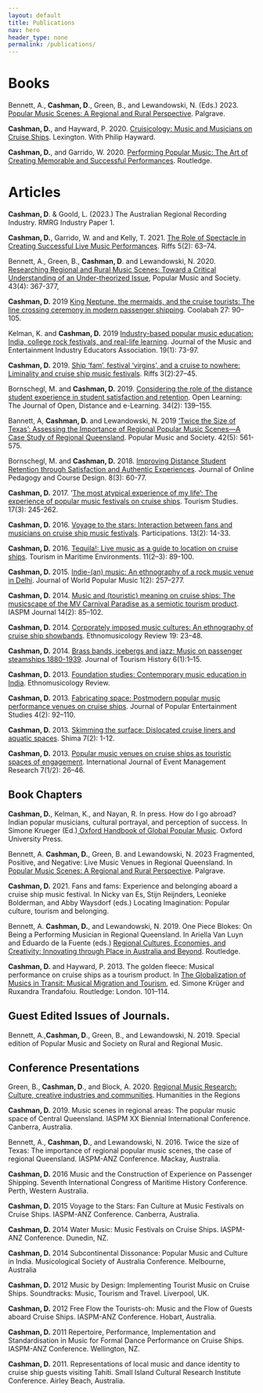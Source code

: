 ```yaml
--- 
layout: default
title: Publications
nav: hero
header_type: none
permalink: /publications/
---
```


# Books

Bennett, A., **Cashman, D**., Green, B., and Lewandowski, N. (Eds.) 2023. [Popular Music Scenes: A Regional and Rural Perspective](https://link.springer.com/book/9783031086144). Palgrave. 

**Cashman, D.**, and Hayward, P. 2020. [Cruisicology: Music and Musicians on Cruise Ships](https://www.amazon.com.au/Cruisicology-Music-Culture-Cruise-Ships/dp/1793602026). Lexington. With Philip Hayward.

**Cashman, D.**, and Garrido, W.  2020. [Performing Popular Music: The Art of Creating Memorable and Successful Performances](https://www.routledge.com/Performing-Popular-Music-The-Art-of-Creating-Memorable-and-Successful-Performances/Cashman-Garrido/p/book/9781138585065). Routledge.


# Articles

**Cashman, D**. & Goold, L. (2023.) The Australian Regional Recording Industry. RMRG Industry Paper 1.

**Cashman, D.**, Garrido, W. and  and Kelly, T. 2021. [The Role of Spectacle in Creating Successful Live Music Performances](https://riffsjournal.org/2021/12/22/david-cashman-waldo-garrido-and-tim-kelly-the-role-of-spectacle-in-creating-successful-live-music-performances/). Riffs 5(2): 63–74. 

Bennett, A., Green, B., **Cashman, D**. and Lewandowski, N. 2020. [Researching Regional and Rural Music Scenes: Toward a Critical Understanding of an Under-theorized Issue](https://www.tandfonline.com/doi/abs/10.1080/03007766.2020.1730647), Popular Music and Society. 43(4): 367-377, 

**Cashman, D.** 2019 [King Neptune, the mermaids, and the cruise tourists: The line crossing ceremony in modern passenger
shipping](https://revistes.ub.edu/index.php/coolabah/article/view/30520/30668). Coolabah 27: 90–105.

Kelman, K. and **Cashman, D.** 2019 [Industry-based popular music education: India, college rock festivals, and real-life learning](https://www.meiea.org/Journal/Vol19/Kelman_Cashman). Journal of the Music and Entertainment Industry Educators Association. 19(1): 73-97. 

**Cashman, D.** 2019. [Ship ‘fam’, festival ‘virgins’, and a cruise to nowhere: Liminality and cruise ship music festivals](https://riffsjournal.org/wp-content/uploads/2019/12/Cashman-colour-comic-edited-text-compressed-min.pdf). Riffs 3(2):27–45.

Bornschegl, M. and **Cashman, D.** 2019. [Considering the role of the distance student experience in student satisfaction and retention](https://www.tandfonline.com/doi/abs/10.1080/02680513.2018.1509695). Open Learning: The Journal of Open, Distance and e-Learning. 34(2): 139–155. 

Bannett, A, **Cashman, D.** and Lewandowski, N. 2019 [‘Twice the Size of Texas’: Assessing the Importance of Regional Popular Music Scenes—A Case Study of Regional Queensland](https://www.tandfonline.com/doi/abs/10.1080/03007766.2018.1521714). Popular Music and Society. 42(5): 561-575. 

Bornschegl, M. and **Cashman, D.** 2018. [Improving Distance Student Retention through Satisfaction and Authentic Experiences](https://www.igi-global.com/article/improving-distance-student-retention-through-satisfaction-and-authentic-experiences/204984). Journal of Online Pedagogy and Course Design. 8(3): 60-77. 

**Cashman, D.** 2017. ’[The most atypical experience of my life’: The experience of popular music festivals on cruise ships](https://journals.sagepub.com/doi/abs/10.1177/1468797616665767). Tourism Studies. 17(3): 245-262.

**Cashman, D.** 2016. [Voyage to the stars: Interaction between fans and musicians on cruise ship music festivals](https://www.participations.org/13-02-03-cashman.pdf). Participations. 13(2): 14-33.

**Cashman, D.**  2016. [Tequila!: Live music as a guide to location on cruise ships](:/8fb12d5317614eaabfce91b9f93f7215). Tourism in Maritime Environments. 11(2–3): 89-100.


**Cashman, D.** 2015. [Indie-(an) music: An ethnography of a rock music venue in Delhi](https://www.researchgate.net/publication/273204681_Indie-an_Music_An_Ethnography_of_a_Rock_Music_Venue_in_Delhi). Journal of World Popular Music 1(2): 257–277.


**Cashman, D.** 2014. [Music and (touristic) meaning on cruise ships: The musicscape of the MV Carnival Paradise as a semiotic tourism product](https://www.researchgate.net/publication/270275205_Music_and_Touristic_Meaning_on_Cruise_Ships_The_Musicscape_of_the_MV_Carnival_Paradise_as_a_Semiotic_Tourism_Product). IASPM Journal 14(2): 85–102.

**Cashman, D.** 2014. [Corporately imposed music cultures: An ethnography of cruise ship showbands](https://www.researchgate.net/publication/268391259_Corporately_Imposed_Music_Cultures_An_Ethnography_of_Cruise_Ship_Showbands). Ethnomusicology Review 19: 23–48.

**Cashman, D.** 2014. [Brass bands, icebergs and jazz: Music on passenger steamships 1880-1939](https://www.researchgate.net/publication/266855180_Brass_bands_icebergs_and_jazz_Music_on_passenger_shipping_1880-1939). Journal of Tourism History 6(1):1–15.

**Cashman, D.** 2013. [Foundation studies: Contemporary music education in India](https://ethnomusicologyreview.ucla.edu/content/foundation-studies-contemporary-music-education-india). Ethnomusicology Review.

**Cashman, D.** 2013. [Fabricating space: Postmodern popular music performance venues on cruise ships](https://www.researchgate.net/publication/262602761_Fabricating_Space_Postmodern_Popular_Music_Performance_Venues_on_Cruise_Ships). Journal of Popular Entertainment Studies 4(2): 92–110.

**Cashman, D.** 2013. [Skimming the surface: Dislocated cruise liners and aquatic spaces](https://www.researchgate.net/publication/262602821_Skimming_the_Surface_Dislocated_Cruise_Liners_and_Aquatic_Spaces). Shima 7(2): 1-12.

**Cashman, D.**  2013. [Popular music venues on cruise ships as touristic spaces of engagement](https://www.researchgate.net/publication/262602823_Popular_Music_Venues_on_Cruise_Ships_as_Touristic_Spaces_of_Engagement). International Journal of Event Management Research 7(1/2): 26–46.

## Book Chapters

**Cashman, D.**, Kelman, K., and Nayan, R. In press. How do I go abroad? Indian popular musicians, cultural portrayal, and perception of success. In Simone Krueger (Ed.)[ Oxford Handbook of Global Popular Music](https://academic.oup.com/edited-volume/34725). Oxford University Press. 

Bennett, A. **Cashman, D.**, Green, B. and Lewandowski, N. 2023 Fragmented, Positive, and Negative: Live Music Venues in Regional Queensland. In  [Popular Music Scenes: A Regional and Rural Perspective](https://link.springer.com/book/9783031086144). Palgrave.

**Cashman, D.** 2021. Fans and fams: Experience and belonging aboard a cruise ship music festival. In Nicky van Es, Stijn Reijnders, Leonieke Bolderman, and Abby Waysdorf (eds.) Locating Imagination: Popular culture, tourism and belonging.

Bennett, A. **Cashman, D.**, and Lewandowski, N. 2019. One Piece Blokes: On Being a Performing Musician in Regional Queensland. In Ariella Van Luyn and Eduardo de la Fuente (eds.) [Regional Cultures, Economies, and Creativity: Innovating through Place in Australia and Beyond](https://www.routledge.com/Regional-Cultures-Economies-and-Creativity-Innovating-Through-Place-in/Luyn-Fuente/p/book/9781032083537). Routledge. 

**Cashman, D.** and Hayward, P. 2013. The golden fleece: Musical performance on cruise ships as a tourism product. In [The Globalization of Musics in Transit: Musical Migration and Tourism](https://www.routledge.com/The-Globalization-of-Musics-in-Transit-Music-Migration-and-Tourism/Kruger-Trandafoiu/p/book/9780415640077), ed. Simone Krüger and Ruxandra Trandafoiu. Routledge: London. 101–114. 

## Guest Edited Issues of Journals.

Bennett, A.,**Cashman, D**.,  Green, B., and Lewandowski, N.  2019. Special edition of Popular Music and Society on Rural and Regional Music. 

## Conference Presentations

Green, B., **Cashman, D**., and Block, A. 2020. [Regional Music Research: Culture, creative industries and
communities](https://www.youtube.com/watch?v=7hKK_3Uk9xw). Humanities in the Regions 

**Cashman, D.** 2019. Music scenes in regional areas: The popular music space of Central
Queensland. IASPM XX Biennial International Conference. Canberra, Australia.

Bennett, A., **Cashman, D.**, and Lewandowski, N. 2016. Twice the size of Texas: The importance of regional popular music scenes, the case of regional Queensland. IASPM-ANZ Conference. Mackay,
Australia.

**Cashman, D.** 2016 Music and the Construction of Experience on Passenger Shipping. Seventh International Congress of
Maritime History Conference. Perth, Western Australia.

**Cashman, D.** 2015 Voyage to the Stars: Fan Culture at Music Festivals on Cruise Ships. IASPM-ANZ Conference. Canberra, Australia.

**Cashman, D.** 2014 Water Music: Music Festivals on Cruise Ships. IASPM-ANZ Conference. Dunedin,
NZ.

**Cashman, D.** 2014 Subcontinental Dissonance: Popular Music and Culture in India. Musicological Society of Australia Conference. Melbourne, Australia

**Cashman, D.**  2012 Music by Design: Implementing Tourist Music on Cruise Ships. Soundtracks: Music, Tourism and Travel. Liverpool, UK.

**Cashman, D.** 2012 Free Flow the Tourists-oh: Music and the Flow of Guests aboard Cruise Ships.
IASPM-ANZ Conference. Hobart, Australia.

**Cashman, D.** 2011 Repertoire, Performance, Implementation and Standardisation in
Music for Formal Dance Performance on Cruise Ships. IASPM-ANZ Conference. Wellington,
NZ.

**Cashman, D.** 2011. Representations of local music and dance identity to cruise ship
guests visiting Tahiti. Small Island Cultural Research Institute Conference. Airley Beach,
Australia.


